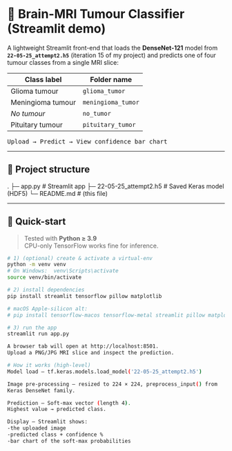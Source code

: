 # 🧠 Brain-MRI Tumour Classifier (Streamlit demo)

A lightweight Streamlit front-end that loads the **DenseNet-121** model from  
**`22-05-25_attempt2.h5`** (iteration 15 of my project) and predicts one of
four tumour classes from a single MRI slice:

| Class label | Folder name |
|-------------|-------------|
| Glioma tumour | `glioma_tumor` |
| Meningioma tumour | `meningioma_tumor` |
| *No tumour* | `no_tumor` |
| Pituitary tumour | `pituitary_tumor` |

<kbd>Upload → Predict → View confidence bar chart</kbd>

---

## 📁 Project structure
.
├─ app.py # Streamlit app
├─ 22-05-25_attempt2.h5 # Saved Keras model (HDF5)
└─ README.md # (this file)


---

## 🚀 Quick-start

> Tested with **Python ≥ 3.9**  
> CPU-only TensorFlow works fine for inference.

```bash
# 1) (optional) create & activate a virtual-env
python -m venv venv
# On Windows:  venv\Scripts\activate
source venv/bin/activate

# 2) install dependencies
pip install streamlit tensorflow pillow matplotlib

# macOS Apple-silicon alt:
# pip install tensorflow-macos tensorflow-metal streamlit pillow matplotlib

# 3) run the app
streamlit run app.py

A browser tab will open at http://localhost:8501.
Upload a PNG/JPG MRI slice and inspect the prediction.

# How it works (high-level)
Model load – tf.keras.models.load_model('22-05-25_attempt2.h5')

Image pre-processing – resized to 224 × 224, preprocess_input() from
Keras DenseNet family.

Prediction – Soft-max vector (length 4).
Highest value → predicted class.

Display – Streamlit shows:
-the uploaded image
-predicted class + confidence %
-bar chart of the soft-max probabilities





